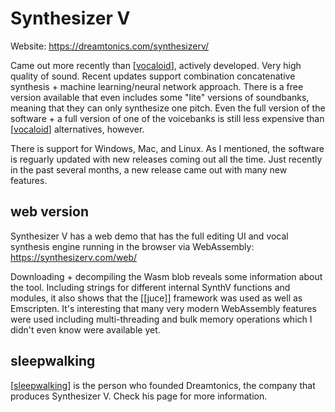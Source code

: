 # Synthesizer V

Website: <https://dreamtonics.com/synthesizerv/>

Came out more recently than [[vocaloid]], actively developed.  Very high quality of sound.  Recent updates support combination concatenative synthesis + machine learning/neural network approach.  There is a free version available that even includes some "lite" versions of soundbanks, meaning that they can only synthesize one pitch.  Even the full version of the software + a full version of one of the voicebanks is still less expensive than [[vocaloid]] alternatives, however.

There is support for Windows, Mac, and Linux.  As I mentioned, the software is reguarly updated with new releases coming out all the time.  Just recently in the past several months, a new release came out with many new features.

## web version
Synthesizer V has a web demo that has the full editing UI and vocal synthesis engine running in the browser via WebAssembly: <https://synthesizerv.com/web/>

Downloading + decompiling the Wasm blob reveals some information about the tool.  Including strings for different internal SynthV functions and modules, it also shows that the [[juce]] framework was used as well as Emscripten.  It's interesting that many very modern WebAssembly features were used including multi-threading and bulk memory operations which I didn't even know were available yet.

## sleepwalking

[[sleepwalking]] is the person who founded Dreamtonics, the company that produces Synthesizer V.  Check his page for more information.

[//begin]: # "Autogenerated link references for markdown compatibility"
[vocaloid]: vocaloid "vocaloid"
[sleepwalking]: sleepwalking "sleepwalking"
[//end]: # "Autogenerated link references"
